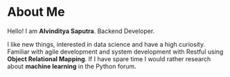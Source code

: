 # About Me


Hello! I am __Alvinditya Saputra__. Backend Developer.

I like new things, interested in data science and have a high curiosity. Familiar with agile development and system development with Restful using __Object Relational Mapping__. If I have spare time I would rather research about __machine learning__ in the Python forum.

